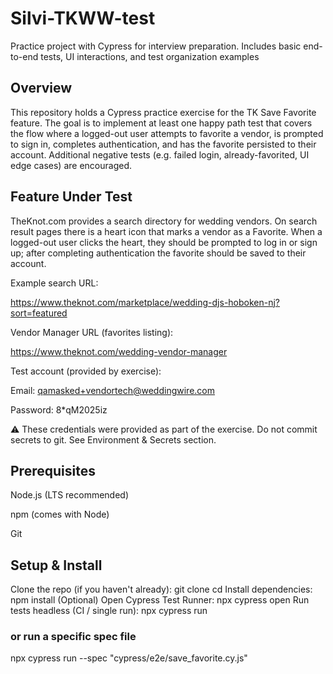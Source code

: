# Silvi-TKWW-test
Practice project with Cypress for interview preparation. Includes basic end-to-end tests, UI interactions, and test organization examples

## Overview

This repository holds a Cypress practice exercise for the TK Save Favorite feature. The goal is to implement at least one happy path test that covers the flow where a logged-out user attempts to favorite a vendor, is prompted to sign in, completes authentication, and has the favorite persisted to their account. Additional negative tests (e.g. failed login, already-favorited, UI edge cases) are encouraged.

## Feature Under Test 

TheKnot.com provides a search directory for wedding vendors. On search result pages there is a heart icon that marks a vendor as a Favorite. When a logged-out user clicks the heart, they should be prompted to log in or sign up; after completing authentication the favorite should be saved to their account.

Example search URL:

https://www.theknot.com/marketplace/wedding-djs-hoboken-nj?sort=featured

Vendor Manager URL (favorites listing):

https://www.theknot.com/wedding-vendor-manager

Test account (provided by exercise):

Email: qamasked+vendortech@weddingwire.com

Password: 8*qM2025iz

⚠️ These credentials were provided as part of the exercise. Do not commit secrets to git. See Environment & Secrets section.


## Prerequisites

Node.js (LTS recommended)

npm (comes with Node)

Git

## Setup & Install

Clone the repo (if you haven't already):
git clone <your-repo-url>
cd <repo-folder>
Install dependencies: npm install
(Optional) Open Cypress Test Runner: npx cypress open
Run tests headless (CI / single run): npx cypress run 
### or run a specific spec file
npx cypress run --spec "cypress/e2e/save_favorite.cy.js"



